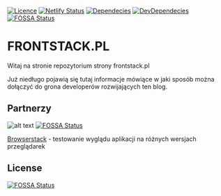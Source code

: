 [![Licence](https://img.shields.io/badge/License-MIT-yellow.svg)](https://opensource.org/licenses/MIT)
[![Netlify Status](https://api.netlify.com/api/v1/badges/2657385f-83f4-4ec4-a51a-93bf8da3ced2/deploy-status)](https://app.netlify.com/sites/frontstack/deploys)
[![Dependecies](https://david-dm.org/frontstackpl/frontstackpl.svg)](https://david-dm.org/frontstackpl/frontstackpl)
[![DevDependecies](https://david-dm.org/frontstackpl/frontstackpl/dev-status.svg)](https://david-dm.org/frontstackpl/frontstackpl?type=dev)
[![FOSSA Status](https://app.fossa.io/api/projects/git%2Bgithub.com%2Ffrontstackpl%2Ffrontstackpl.svg?type=shield)](https://app.fossa.io/projects/git%2Bgithub.com%2Ffrontstackpl%2Ffrontstackpl?ref=badge_shield)

# FRONTSTACK.PL

Witaj na stronie repozytorium strony frontstack.pl

Już niedługo pojawią się tutaj informacje mówiące w jaki sposób można dołączyć do grona developerów rozwijających ten blog. 

## Partnerzy
![alt text](src/styles/img/graphics/browserstack.png "Logo Title Text 1")
[![FOSSA Status](https://app.fossa.io/api/projects/git%2Bgithub.com%2Ffrontstackpl%2Ffrontstackpl.svg?type=shield)](https://app.fossa.io/projects/git%2Bgithub.com%2Ffrontstackpl%2Ffrontstackpl?ref=badge_shield)

[Browserstack](https://www.browserstack.com/ "Browserstack") - testowanie wyglądu aplikacji na różnych wersjach przeglądarek

## License
[![FOSSA Status](https://app.fossa.io/api/projects/git%2Bgithub.com%2Ffrontstackpl%2Ffrontstackpl.svg?type=large)](https://app.fossa.io/projects/git%2Bgithub.com%2Ffrontstackpl%2Ffrontstackpl?ref=badge_large)
